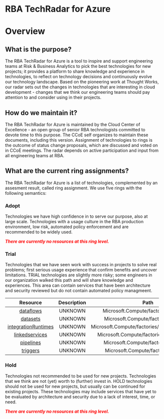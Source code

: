 
RBA TechRadar for Azure
=======================

# Overview

## What is the purpose?


The RBA TechRadar for Azure is a tool to inspire and support engineering teams at Risk & Business Analytics to pick the best technologies for new projects; it provides a platform to share knowledge and experience in technologies, to reflect on technology decisions and continuously evolve our technology landscape.  Based on the pioneering work at Thought Works, our radar sets out the changes in technologies that are interesting in cloud development - changes that we think our engineering teams should pay attention to and consider using in their projects.
## How do we maintain it?


The RBA TechRadar for Azure is maintained by the Cloud Center of Excellence - an open group of senior RBA technologists committed to devote time to this purpose.  The CCoE self organizes to maintain these documents, including this version.  Assignment of technologies to rings is the outcome of status change proposals, which are discussed and voted on in CCoE meetings.  The radar depends on active participation and input from all engineering teams at RBA.
## What are the current ring assignments?


The RBA TechRadar for Azure is a list of technologies, complemented by an assesment result, called ring assignment.  We use five rings with the following semantics:
### Adopt


Technologies we have high confidence in to serve our purpose, also at large scale.  Technologies with a usage culture in the RBA production environment, low risk, automated policy enforcement and are recommended to be widely used.  
  
***<font color="red"> There are currently no resources at this ring level. </font>***
### Trial


Technologies that we have seen work with success in projects to solve real problems;  first serious usage experience that confirm benefits and uncover limitations.  TRIAL technologies are slightly more risky; some engineers in our organization walked this path and will share knowledge and experiences.  This area can contain services that have been architecture and security reviewed but do not contain automated policy managmeent.  

|Resource|Description|Path|Status|
| :---: | :---: | :---: | :---: |
|[dataflows](https://github.com/openrba/python-azure-techradar/blob/master/Microsoft.Compute/factories/dataflows/README.md)|UNKNOWN|Microsoft.Compute/factories/dataflows|TRIAL|
|[datasets](https://github.com/openrba/python-azure-techradar/blob/master/Microsoft.Compute/factories/datasets/README.md)|UNKNOWN|Microsoft.Compute/factories/datasets|TRIAL|
|[integrationRuntimes](https://github.com/openrba/python-azure-techradar/blob/master/Microsoft.Compute/factories/integrationRuntimes/README.md)|UNKNOWN|Microsoft.Compute/factories/integrationRuntimes|TRIAL|
|[linkedservices](https://github.com/openrba/python-azure-techradar/blob/master/Microsoft.Compute/factories/linkedservices/README.md)|UNKNOWN|Microsoft.Compute/factories/linkedservices|TRIAL|
|[pipelines](https://github.com/openrba/python-azure-techradar/blob/master/Microsoft.Compute/factories/pipelines/README.md)|UNKNOWN|Microsoft.Compute/factories/pipelines|TRIAL|
|[triggers](https://github.com/openrba/python-azure-techradar/blob/master/Microsoft.Compute/factories/triggers/README.md)|UNKNOWN|Microsoft.Compute/factories/triggers|TRIAL|

### Hold


Technologies not recommended to be used for new projects. Technologies that we think are not (yet) worth to (further) invest in.  HOLD technologies should not be used for new projects, but usually can be continued for existing projects.  These technologies may include services that have yet to be evaluated by architecture and security due to a lack of interest, time, or need.  
  
***<font color="red"> There are currently no resources at this ring level. </font>***
